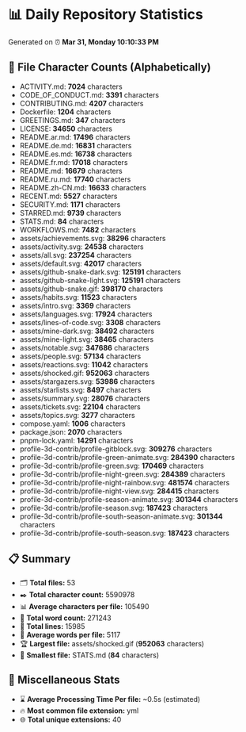 # 📊 Daily Repository Statistics
Generated on ⏰ **Mar 31, Monday 10:10:33 PM**

## 📂 File Character Counts (Alphabetically)
- ACTIVITY.md: **7024** characters
- CODE_OF_CONDUCT.md: **3391** characters
- CONTRIBUTING.md: **4207** characters
- Dockerfile: **1204** characters
- GREETINGS.md: **347** characters
- LICENSE: **34650** characters
- README.ar.md: **17496** characters
- README.de.md: **16831** characters
- README.es.md: **16738** characters
- README.fr.md: **17018** characters
- README.md: **16679** characters
- README.ru.md: **17740** characters
- README.zh-CN.md: **16633** characters
- RECENT.md: **5527** characters
- SECURITY.md: **1171** characters
- STARRED.md: **9739** characters
- STATS.md: **84** characters
- WORKFLOWS.md: **7482** characters
- assets/achievements.svg: **38296** characters
- assets/activity.svg: **24538** characters
- assets/all.svg: **237254** characters
- assets/default.svg: **42017** characters
- assets/github-snake-dark.svg: **125191** characters
- assets/github-snake-light.svg: **125191** characters
- assets/github-snake.gif: **398170** characters
- assets/habits.svg: **11523** characters
- assets/intro.svg: **3369** characters
- assets/languages.svg: **17924** characters
- assets/lines-of-code.svg: **3308** characters
- assets/mine-dark.svg: **38492** characters
- assets/mine-light.svg: **38465** characters
- assets/notable.svg: **347686** characters
- assets/people.svg: **57134** characters
- assets/reactions.svg: **11042** characters
- assets/shocked.gif: **952063** characters
- assets/stargazers.svg: **53986** characters
- assets/starlists.svg: **8497** characters
- assets/summary.svg: **28076** characters
- assets/tickets.svg: **22104** characters
- assets/topics.svg: **3277** characters
- compose.yaml: **1006** characters
- package.json: **2070** characters
- pnpm-lock.yaml: **14291** characters
- profile-3d-contrib/profile-gitblock.svg: **309276** characters
- profile-3d-contrib/profile-green-animate.svg: **284390** characters
- profile-3d-contrib/profile-green.svg: **170469** characters
- profile-3d-contrib/profile-night-green.svg: **284389** characters
- profile-3d-contrib/profile-night-rainbow.svg: **481574** characters
- profile-3d-contrib/profile-night-view.svg: **284415** characters
- profile-3d-contrib/profile-season-animate.svg: **301344** characters
- profile-3d-contrib/profile-season.svg: **187423** characters
- profile-3d-contrib/profile-south-season-animate.svg: **301344** characters
- profile-3d-contrib/profile-south-season.svg: **187423** characters

## 📋 Summary
- 🗂️ **Total files:** 53
- ✒️ **Total character count:** 5590978
- 📊 **Average characters per file:** 105490
- 📝 **Total word count:** 271243
- 🧾 **Total lines:** 15985
- 📐 **Average words per file:** 5117
- 🏆 **Largest file:** assets/shocked.gif (**952063** characters)
- 🥉 **Smallest file:** STATS.md (**84** characters)

## 🌟 Miscellaneous Stats
- ⌛ **Average Processing Time Per file:** ~0.5s (estimated)
- 🔥 **Most common file extension:** yml
- 🌐 **Total unique extensions:** 40
